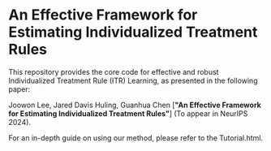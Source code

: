 # An Effective Framework for Estimating Individualized Treatment Rules
This repository provides the core code for effective and robust Individualized Treatment Rule (ITR) Learning, as presented in the following paper:

Joowon Lee, Jared Davis Huling, Guanhua Chen
[**"An Effective Framework for Estimating Individualized Treatment Rules"**] (To appear in NeurIPS 2024).

For an in-depth guide on using our method, please refer to the Tutorial.html.
